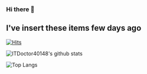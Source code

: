 ### Hi there 👋

<!--
**ITDoctor40148/ITDoctor40148** is a ✨ _special_ ✨ repository because its `README.md` (this file) appears on your GitHub profile.

Here are some ideas to get you started:

- 🔭 I’m currently working on ...
- 🌱 I’m currently learning ...
- 👯 I’m looking to collaborate on ...
- 🤔 I’m looking for help with ...
- 💬 Ask me about ...
- 📫 How to reach me: ...
- 😄 Pronouns: ...
- ⚡ Fun fact: ...
-->
## I've insert these items few days ago

[![Hits](https://hits.seeyoufarm.com/api/count/incr/badge.svg?url=https%3A%2F%2Fgithub.com%2FITDoctor40148&count_bg=%2379C83D&title_bg=%23555555&icon=checkmarx.svg&icon_color=%23E7E7E7&title=hits&edge_flat=false)](https://hits.seeyoufarm.com)

![ITDoctor40148's github stats](https://github-readme-stats.vercel.app/api?username=ITDoctor40148&count_private=true&show_icons=true&custom_title=stats%20yo&theme=radical)

![Top Langs](https://github-readme-stats.vercel.app/api/top-langs/?username=ITDoctor40148)
